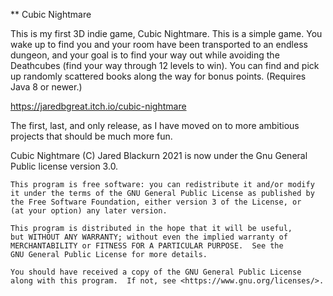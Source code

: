 ** Cubic Nightmare

This is my first 3D indie game, Cubic Nightmare. ​This is a simple game.  You wake up to find you and your room have been transported to an endless dungeon, and your goal is to find your way out while avoiding the Deathcubes (find your way through 12 levels to win).  You can find and pick up randomly scattered books along the way for bonus points.  (Requires Java 8 or newer.)

https://jaredbgreat.itch.io/cubic-nightmare

The first, last, and only release, as I have moved on to more ambitious projects that should be much more fun.

Cubic Nightmare (C) Jared Blackurn 2021 is now under the Gnu General Public license version 3.0.

    This program is free software: you can redistribute it and/or modify
    it under the terms of the GNU General Public License as published by
    the Free Software Foundation, either version 3 of the License, or
    (at your option) any later version.

    This program is distributed in the hope that it will be useful,
    but WITHOUT ANY WARRANTY; without even the implied warranty of
    MERCHANTABILITY or FITNESS FOR A PARTICULAR PURPOSE.  See the
    GNU General Public License for more details.

    You should have received a copy of the GNU General Public License
    along with this program.  If not, see <https://www.gnu.org/licenses/>.


  

